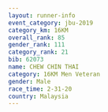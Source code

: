 ```yaml
---
layout: runner-info 
event_category: jbu-2019 
category_km: 16KM  
overall_rank: 85
gender_rank: 111
category_rank: 21
bib: 62073
name: CHEW CHIN THAI
category: 16KM Men Veteran
gender: Male
race_time: 2-31-20
country: Malaysia
---
```

